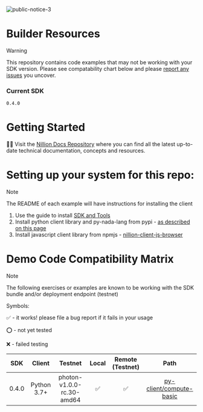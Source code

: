 ![public-notice-3](https://github.com/NillionNetwork/builder-resources/assets/33910651/d0f1e23b-7c8f-4762-8029-54213faf4d60)

# Builder Resources

> [!WARNING]
> This repository contains code examples that may not be working with your SDK version. Please see compatability chart below and please [report any issues](https://github.com/NillionNetwork/builder-resources/issues/new/choose) you uncover.

### Current SDK

`0.4.0`

# Getting Started

🚀🚀 Visit the [Nillion Docs Repository](https://docs.nillion.com) where you can find all the latest up-to-date technical documentation, concepts and resources.

# Setting up your system for this repo:

> [!NOTE]
> The README of each example will have instructions for installing the client

1. Use the guide to install [SDK and Tools](https://nillion-fe-docs.vercel.app/nillion-sdk-and-tools)
2. Install python client library and py-nada-lang from pypi - [as described on this page](https://github.com/NillionNetwork/nillion-python-starter/blob/payments-flow-update/README.md)
3. Install javascript client library from npmjs - [nillion-client-js-browser](https://www.npmjs.com/package/@nillion/nillion-client-js-browser)


# Demo Code Compatibility Matrix
> [!NOTE]
> The following exercises or examples are known to be working with the SDK bundle and/or deployment endpoint (testnet)
> 
> Symbols:
> 
> ✅ - it works! please file a bug report if it fails in your usage
> 
> ⭕ - not yet tested
>
> ❌ - failed testing

| SDK | Client  | Testnet  | Local | Remote (Testnet) |  Path |
|:---:|:-------:|:--------:|:-----:|:----------------:|:-----:|
| 0.4.0 | Python 3.7+ | photon-v1.0.0-rc.30-amd64 | ✅ | ✅ | [py-client/compute-basic](py-client/compute-basic) |

